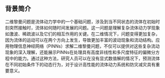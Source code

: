 ## 背景简介
二维黎曼问题是流体动力学中的一个基础问题，涉及到当不同状态的流体在初始时刻突然接触时，流体如何随时间发展的问题。这一问题是理解复杂流体动力学现象如激波、稀疏波以及它们的相互作用的关键。在二维情况下，问题变得更加复杂，因为流体的运动可以在两个方向上发生，导致更加丰富的波动现象和流动结构。应用物理信息神经网络（PINNs）求解二维黎曼问题，不仅可以提供对这些复杂流动现象的深入理解，还能展示PINNs在处理具有高度非线性和多尺度特征的偏微分方程中的能力。通过这种方法，研究人员可以在没有显式数值解的情况下，预测流体在不同初始条件下的动态行为，对于设计高性能的流体动力系统和防灾减灾具有重要意义。
